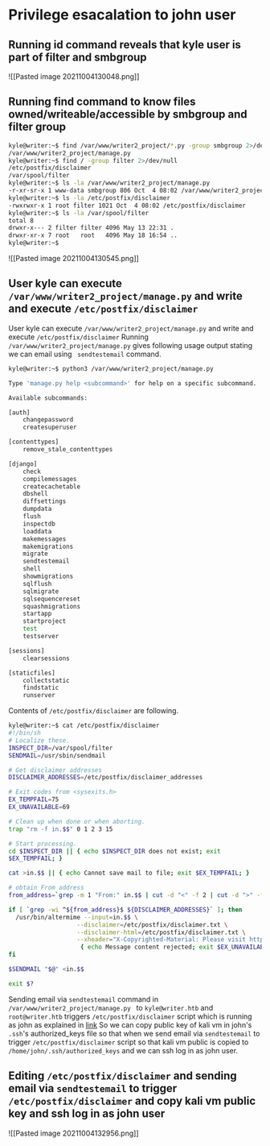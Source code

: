 #  Privilege esacalation to john user
## Running id command reveals that kyle user is part of filter and smbgroup 
![[Pasted image 20211004130048.png]]
## Running find command to know files owned/writeable/accessible by smbgroup and filter group
```bash
kyle@writer:~$ find /var/www/writer2_project/*.py -group smbgroup 2>/dev/null
/var/www/writer2_project/manage.py
kyle@writer:~$ find / -group filter 2>/dev/null
/etc/postfix/disclaimer
/var/spool/filter
kyle@writer:~$ ls -la /var/www/writer2_project/manage.py
-r-xr-sr-x 1 www-data smbgroup 806 Oct  4 08:02 /var/www/writer2_project/manage.py
kyle@writer:~$ ls -la /etc/postfix/disclaimer
-rwxrwxr-x 1 root filter 1021 Oct  4 08:02 /etc/postfix/disclaimer
kyle@writer:~$ ls -la /var/spool/filter
total 8
drwxr-x--- 2 filter filter 4096 May 13 22:31 .
drwxr-xr-x 7 root   root   4096 May 18 16:54 ..
kyle@writer:~$
````
![[Pasted image 20211004130545.png]]
## User kyle can execute `/var/www/writer2_project/manage.py` and write and execute `/etc/postfix/disclaimer`
User kyle can execute `/var/www/writer2_project/manage.py` and write and execute `/etc/postfix/disclaimer`
Running `/var/www/writer2_project/manage.py` gives following usage output stating we can email using ` sendtestemail` command.
```bash
kyle@writer:~$ python3 /var/www/writer2_project/manage.py

Type 'manage.py help <subcommand>' for help on a specific subcommand.

Available subcommands:

[auth]
    changepassword
    createsuperuser

[contenttypes]
    remove_stale_contenttypes

[django]
    check
    compilemessages
    createcachetable
    dbshell
    diffsettings
    dumpdata
    flush
    inspectdb
    loaddata
    makemessages
    makemigrations
    migrate
    sendtestemail
    shell
    showmigrations
    sqlflush
    sqlmigrate
    sqlsequencereset
    squashmigrations
    startapp
    startproject
    test
    testserver

[sessions]
    clearsessions

[staticfiles]
    collectstatic
    findstatic
    runserver
```
Contents of `/etc/postfix/disclaimer` are following.
```bash
kyle@writer:~$ cat /etc/postfix/disclaimer
#!/bin/sh
# Localize these.
INSPECT_DIR=/var/spool/filter
SENDMAIL=/usr/sbin/sendmail

# Get disclaimer addresses
DISCLAIMER_ADDRESSES=/etc/postfix/disclaimer_addresses

# Exit codes from <sysexits.h>
EX_TEMPFAIL=75
EX_UNAVAILABLE=69

# Clean up when done or when aborting.
trap "rm -f in.$$" 0 1 2 3 15

# Start processing.
cd $INSPECT_DIR || { echo $INSPECT_DIR does not exist; exit
$EX_TEMPFAIL; }

cat >in.$$ || { echo Cannot save mail to file; exit $EX_TEMPFAIL; }

# obtain From address
from_address=`grep -m 1 "From:" in.$$ | cut -d "<" -f 2 | cut -d ">" -f 1`

if [ `grep -wi ^${from_address}$ ${DISCLAIMER_ADDRESSES}` ]; then
  /usr/bin/altermime --input=in.$$ \
                   --disclaimer=/etc/postfix/disclaimer.txt \
                   --disclaimer-html=/etc/postfix/disclaimer.txt \
                   --xheader="X-Copyrighted-Material: Please visit http://www.company.com/privacy.htm" || \
                    { echo Message content rejected; exit $EX_UNAVAILABLE; }
fi

$SENDMAIL "$@" <in.$$

exit $?
```
Sending email via `sendtestemail` command in `/var/www/writer2_project/manage.py ` to `kyle@writer.htb` and `root@writer.htb` triggers `/etc/postfix/disclaimer` script which is running as john as explained in [link](https://www.howtoforge.com/add-disclaimers-to-outgoing-emails-with-altermime-postfix-debian-etch) So we can copy public key of kali vm in john's `.ssh`'s authorized_keys file so that when we send email via `sendtestemail` to trigger `/etc/postfix/disclaimer` script so that kali vm public is copied to `/home/john/.ssh/authorized_keys` and we can ssh log in as john user.
## Editing `/etc/postfix/disclaimer` and sending email via `sendtestemail` to trigger  `/etc/postfix/disclaimer` and copy kali vm public key and ssh log in as john user
![[Pasted image 20211004132956.png]]






